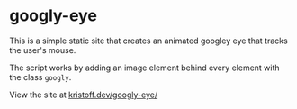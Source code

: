 # googly-eye
This is a simple static site that creates an animated googley eye that tracks the user's mouse.

The script works by adding an image element behind every element with the class `googly`.

View the site at [kristoff.dev/googly-eye/](https://kristoff.dev/googly-eye)
